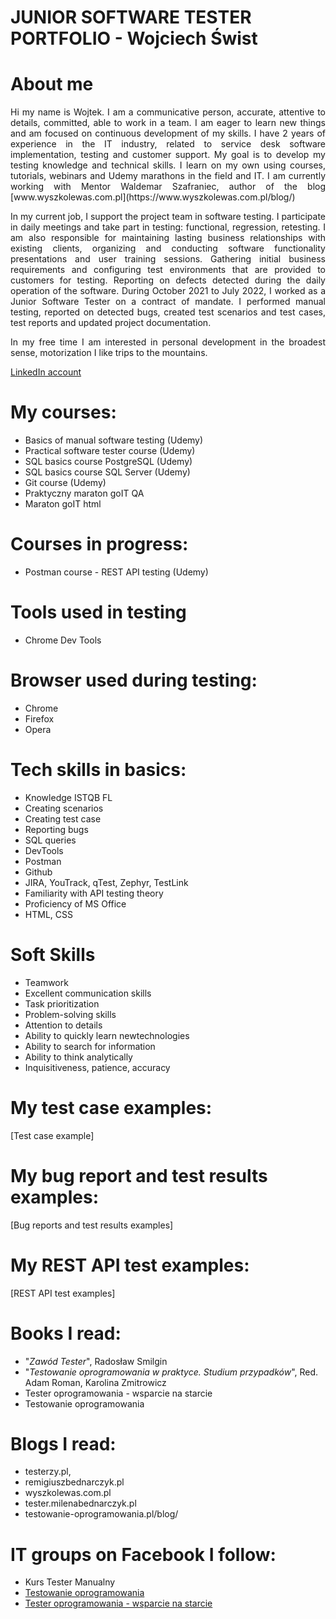 # JUNIOR SOFTWARE TESTER PORTFOLIO - Wojciech Świst 


# About me #

<p align="justify">Hi my name is Wojtek. I am a communicative person, accurate, attentive to details, committed, able to work in a team. I am eager to learn new things and am focused on continuous development of my skills. I have 2 years of experience in the IT industry, related to service desk software implementation, testing and customer support. My goal is to develop my testing knowledge and technical skills. I learn on my own using courses, tutorials, webinars and Udemy marathons in the field and IT. I am currently working with Mentor Waldemar Szafraniec, author of the blog [www.wyszkolewas.com.pl](https://www.wyszkolewas.com.pl/blog/)</p>
<p align="justify">In my current job, I support the project team in software testing. I participate in daily meetings and take part in testing: functional, regression, retesting. I am also responsible for maintaining lasting business relationships with existing clients, organizing and conducting software functionality presentations and user training sessions. Gathering initial business requirements and configuring test environments that are provided to customers for testing. Reporting on defects detected during the daily operation of the software. During October 2021 to July 2022, I worked as a Junior Software Tester on a contract of mandate. I performed manual testing, reported on detected bugs, created test scenarios and test cases, test reports and updated project documentation.</p>
<p align="justify">In my free time I am interested in personal development in the broadest sense, motorization I like trips to the mountains.</p>


[LinkedIn account](https://www.linkedin.com/in/wojciech-%C5%9Bwist/)


# My courses: #

 - Basics of manual software testing (Udemy) 
 - Practical software tester course (Udemy) 
 - SQL basics course PostgreSQL (Udemy)
 - SQL basics course SQL Server (Udemy)
 - Git course (Udemy)
 - Praktyczny maraton goIT QA
 - Maraton goIT html


# Courses in progress: #
 - Postman course - REST API testing (Udemy)
 
 
 # Tools used in testing
  - Chrome Dev Tools


# Browser used during testing: #
 - Chrome
 - Firefox
 - Opera
 
 
 # Tech skills in basics: #
- Knowledge ISTQB FL
- Creating scenarios
- Creating test case
- Reporting bugs
- SQL queries
- DevTools
- Postman
- Github
- JIRA, YouTrack, qTest, Zephyr, TestLink
- Familiarity with API testing theory
- Proficiency of MS Office
- HTML, CSS
 
 
 # Soft Skills
- Teamwork
- Excellent communication skills
- Task prioritization
- Problem-solving skills
- Attention to details
- Ability to quickly learn newtechnologies
- Ability to search for information
- Ability to think analytically
- Inquisitiveness, patience, accuracy
 
 
# My test case examples: #
[Test case example]

# My bug report and test results examples: #
[Bug reports and test results examples]

# My REST API test examples: #
[REST API test examples]

 
 # Books I read: #
 - "_Zawód Tester_", Radosław Smilgin
 - "_Testowanie oprogramowania w praktyce. Studium przypadków_", Red. Adam Roman, Karolina Zmitrowicz
 - Tester oprogramowania - wsparcie na starcie
 - Testowanie oprogramowania


# Blogs I read: #
 - testerzy.pl,
 - remigiuszbednarczyk.pl
 - wyszkolewas.com.pl
 - tester.milenabednarczyk.pl
 - testowanie-oprogramowania.pl/blog/


# IT groups on Facebook I follow: #
 - Kurs Tester Manualny
 - [Testowanie oprogramowania](https://www.facebook.com/groups/TestowanieOprogramowania)
 - [Tester oprogramowania - wsparcie na starcie](https://www.facebook.com/groups/testeroprogramowania/?ref=group_header)
